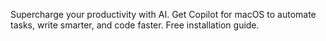 Supercharge your productivity with AI. Get Copilot for macOS to automate tasks, write smarter, and code faster. Free installation guide.

